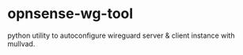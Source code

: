 # opnsense-wg-tool
python utility to autoconfigure wireguard server &amp; client instance with mullvad.
